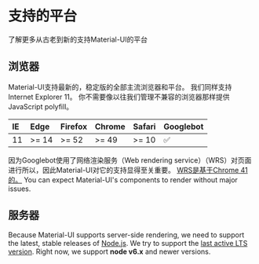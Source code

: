 # 支持的平台

<p class="description">了解更多从古老到新的支持Material-UI的平台</p>

## 浏览器

Material-UI支持最新的，稳定版的全部主流浏览器和平台。 我们同样支持Internet Explorer 11。 你不需要像以往我们管理不兼容的浏览器那样提供JavaScript polyfill。

| IE | Edge  | Firefox | Chrome | Safari | Googlebot |
|:-- |:----- |:------- |:------ |:------ |:--------- |
| 11 | >= 14 | >= 52   | >= 49  | >= 10  | ✅         |

因为Googlebot使用了网络渲染服务（Web rendering service）（WRS）对页面进行所以，因此Material-UI对它的支持显得至关重要。 [WRS是基于Chrome 41的。](https://developers.google.com/search/docs/guides/rendering) You can expect Material-UI's components to render without major issues.

## 服务器

Because Material-UI supports server-side rendering, we need to support the latest, stable releases of [Node.js](https://github.com/nodejs/node). We try to support the [last active LTS version](https://github.com/nodejs/Release#lts-schedule1). Right now, we support **node v6.x** and newer versions.